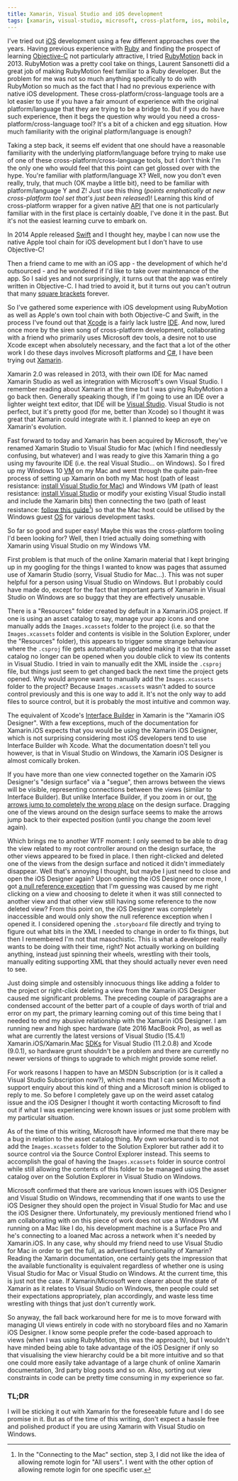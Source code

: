```yaml
---
title: Xamarin, Visual Studio and iOS development
tags: [xamarin, visual-studio, microsoft, cross-platform, ios, mobile, ruby, c#, swift, objective-c, fail]
---
```

I've tried out [iOS](https://en.wikipedia.org/wiki/IOS) development using a few different approaches over the years. Having previous experience with [Ruby](https://en.wikipedia.org/wiki/Ruby_(programming_language)) and finding the prospect of learning [Objective-C](https://en.wikipedia.org/wiki/Objective-C) not particularly attractive, I tried [RubyMotion](https://en.wikipedia.org/wiki/RubyMotion) back in 2013. RubyMotion was a pretty cool take on things, Laurent Sansonetti did a great job of making RubyMotion feel familiar to a Ruby developer. But the problem for me was not so much anything specifically to do with RubyMotion so much as the fact that I had no previous experience with native iOS development. These cross-platform/cross-language tools are a lot easier to use if you have a fair amount of experience with the original platform/language that they are trying to be a bridge to. But if you do have such experience, then it begs the question why would you need a cross-platform/cross-language tool? It's a bit of a chicken and egg situation. How much familiarity with the original platform/language is enough?<!--more-->

Taking a step back, it seems elf evident that one should have a reasonable familiarity with the underlying platform/language before trying to make use of one of these cross-platform/cross-language tools, but I don't think I'm the only one who would feel that this point can get glossed over with the hype. You're familiar with platform/language X? Well, now you don't even really, truly, that much (OK maybe a little bit), need to be familiar with platform/language Y and Z! Just use this thing (*points emphatically at new cross-platform tool set that's just been released*)! Learning this kind of cross-platform wrapper for a given native [API](https://en.wikipedia.org/wiki/Application_programming_interface) that one is not particularly familiar with in the first place is certainly doable, I've done it in the past. But it's not the easiest learning curve to embark on.

In 2014 Apple released [Swift](https://en.wikipedia.org/wiki/Swift_(programming_language)) and I thought hey, maybe I can now use the native Apple tool chain for iOS development but I don't have to use Objective-C!

Then a friend came to me with an iOS app - the development of which he'd outsourced - and he wondered if I'd like to take over maintenance of the app. So I said yes and not surprisingly, it turns out that the app was entirely written in Objective-C. I had tried to avoid it, but it turns out you can't outrun that many [square brackets](http://s2.quickmeme.com/img/f4/f4bd8c19248119de7851d756370c063a0cb51fc0582f2d23106afbdcdfd04cc6.jpg) forever.

So I've gathered some experience with iOS development using RubyMotion as well as Apple's own tool chain with both Objective-C and Swift, in the process I've found out that [Xcode](https://en.wikipedia.org/wiki/Xcode) is a fairly lack lustre [IDE](https://en.wikipedia.org/wiki/Integrated_development_environment). And now, lured once more by the siren song of cross-platform development, collaborating with a friend who primarily uses Microsoft dev tools, a desire not to use Xcode except when absolutely necessary, and the fact that a lot of the other work I do these days involves Microsoft platforms and [C#](https://en.wikipedia.org/wiki/C_Sharp_(programming_language)), I have been trying out [Xamarin](https://en.wikipedia.org/wiki/Xamarin).

Xamarin 2.0 was released in 2013, with their own IDE for Mac named Xamarin Studio as well as integration with Microsoft's own Visual Studio. I remember reading about Xamarin at the time but I was giving RubyMotion a go back then. Generally speaking though, if I'm going to use an IDE over a lighter weight text editor, that IDE will be [Visual Studio](https://en.wikipedia.org/wiki/Microsoft_Visual_Studio). Visual Studio is not perfect, but it's pretty good (for me, better than Xcode) so I thought it was great that Xamarin could integrate with it. I planned to keep an eye on Xamarin's evolution.

Fast forward to today and Xamarin has been acquired by Microsoft, they've renamed Xamarin Studio to Visual Studio for Mac (which I find needlessly confusing, but whatever) and I was ready to give this Xamarin thing a go using my favourite IDE (i.e. the real Visual Studio... on Windows). So I fired up my Windows 10 [VM](https://en.wikipedia.org/wiki/Virtual_machine) on my Mac and went through the quite pain-free process of setting up Xamarin on both my Mac host (path of least resistance: [install Visual Studio for Mac](https://docs.microsoft.com/en-us/visualstudio/mac/installation)) and Windows VM (path of least resistance: [install Visual Studio](https://docs.microsoft.com/en-us/visualstudio/install/install-visual-studio) or modify your existing Visual Studio install and include the Xamarin bits) then connecting the two (path of least resistance: [follow this guide](https://developer.xamarin.com/guides/ios/getting_started/installation/windows/connecting-to-mac/)[^1]) so that the Mac host could be utilised by the Windows guest [OS](https://en.wikipedia.org/wiki/Operating_system) for various development tasks.

So far so good and super easy! Maybe this was the cross-platform tooling I'd been looking for? Well, then I tried actually doing something with Xamarin using Visual Studio on my Windows VM.

First problem is that much of the online Xamarin material that I kept bringing up in my googling for the things I wanted to know was pages that assumed use of Xamarin Studio (sorry, Visual Studio for Mac...). This was not super helpful for a person using Visual Studio on Windows. But I probably could have made do, except for the fact that important parts of Xamarin in Visual Studio on Windows are so buggy that they are effectively unusable.

There is a "Resources" folder created by default in a Xamarin.iOS project. If one is using an asset catalog to say, manage your app icons and one manually adds the `Images.xcassets` folder to the project (i.e. so that the `Images.xcassets` folder and contents is visible in the Solution Explorer, under the "Resources" folder), this appears to trigger some strange behaviour where the `.csproj` file gets automatically updated making it so that the asset catalog no longer can be opened when you double click to view its contents in Visual Studio. I tried in vain to manually edit the XML inside the `.csproj` file, but things just seem to get changed back the next time the project gets opened. Why would anyone want to manually add the `Images.xcassets` folder to the project? Because `Images.xcassets` wasn't added to source control previously and this is one way to add it. It's not the only way to add files to source control, but it is probably the most intuitive and common way.

The equivalent of Xcode's [Interface Builder](https://en.wikipedia.org/wiki/Interface_Builder) in Xamarin is the "Xamarin iOS Designer". With a few exceptions, much of the documentation for Xamarin.iOS expects that you would be using the Xamarin iOS Designer, which is not surprising considering most iOS developers tend to use Interface Builder wih Xcode. What the documentation doesn't tell you however, is that in Visual Studio on Windows, the Xamarin iOS Designer is almost comically broken.

If you have more than one view connected together on the Xamarin iOS Designer's "design surface" via a "segue", then arrows between the views will be visible, representing connections between the views (similar to Interface Builder). But unlike Interface Builder, if you zoom in or out, [the arrows jump to completely the wrong place](/images/content/xamarin-ios-designer-arrows.png) on the design surface. Dragging one of the views around on the design surface seems to make the arrows jump back to their expected position (until you change the zoom level again).

Which brings me to another WTF moment: I only seemed to be able to drag the view related to my root controller around on the design surface, the other views appeared to be fixed in place. I then right-clicked and deleted one of the views from the design surface and noticed it didn't immediately disappear. Well that's annoying I thought, but maybe I just need to close and open the iOS Designer again? Upon opening the iOS Designer once more, I got [a null reference exception](/images/content/xamarin-ios-designer-null-reference.png) that I'm guessing was caused by me right clicking on a view and choosing to delete it when it was still connected to another view and that other view still having some reference to the now deleted view? From this point on, the iOS Designer was completely inaccessible and would only show the null reference exception when I opened it. I considered opening the `.storyboard` file directly and trying to figure out what bits in the XML I needed to change in order to fix things, but then I remembered I'm not that masochistic. This is what a developer really wants to be doing with their time, right? Not actually working on building anything, instead just spinning their wheels, wrestling with their tools, manually editing supporting XML that they should actually never even need to see.

Just doing simple and ostensibly innocuous things like adding a folder to the project or right-click deleting a view from the Xamarin iOS Designer caused me significant problems. The preceding couple of paragraphs are a condensed account of the better part of a couple of days worth of trial and error on my part, the primary learning coming out of this time being that I needed to end my abusive relationship with the Xamarin iOS Designer. I am running new and high spec hardware (late 2016 MacBook Pro), as well as what are currently the latest versions of Visual Studio (15.4.1) Xamarin.iOS/Xamarin.Mac [SDKs](https://en.wikipedia.org/wiki/Software_development_kit) for Visual Studio (11.2.0.8) and Xcode (9.0.1), so hardware grunt shouldn't be a problem and there are currently no newer versions of things to upgrade to which might provide some relief.

For work reasons I happen to have an MSDN Subscription (or is it called a Visual Studio Subscription now?), which means that I can send Microsoft a support enquiry about this kind of thing and a Microsoft minion is obliged to reply to me. So before I completely gave up on the weird asset catalog issue and the iOS Designer I thought it worth contacting Microsoft to find out if what I was experiencing were known issues or just some problem with my particular situation.

As of the time of this writing, Microsoft have informed me that there may be a bug in relation to the asset catalog thing. My own workaround is to not add the `Images.xcassets` folder to the Solution Explorer but rather add it to source control via the Source Control Explorer instead.  This seems to accomplish the goal of having the `Images.xcassets` folder in source control while still allowing the contents of this folder to be managed using the asset catalog over on the Solution Explorer in Visual Studio on Windows.

Microsoft confirmed that there are various known issues with iOS Designer and Visual Studio on Windows, recommending that if one wants to use the iOS Designer they should open the project in Visual Studio for Mac and use the iOS Designer there. Unfortunately, my previously mentioned friend who I am collaborating with on this piece of work does not use a Windows VM running on a Mac like I do, his development machine is a Surface Pro and he's connecting to a loaned Mac across a network when it's needed by Xamarin.iOS. In any case, why should my friend need to use Visual Studio for Mac in order to get the full, as advertised functionality of Xamarin? Reading the Xamarin documentation, one certainly gets the impression that the available functionality is equivalent regardless of whether one is using Visual Studio for Mac or Visual Studio on Windows. At the current time, this is just not the case. If Xamarin/Microsoft were clearer about the state of Xamarin as it relates to Visual Studio on Windows, then people could set their expectations appropriately, plan accordingly, and waste less time wrestling with things that just don't currently work.

So anyway, the fall back workaround here for me is to move forward with managing UI views entirely in code with no storyboard files and no Xamarin iOS Designer. I know some people prefer the code-based approach to views (when I was using RubyMotion, this was the approach), but I wouldn't have minded being able to take advantage of the iOS Designer if only so that visualising the view hierarchy could be a bit more intuitive and so that one could more easily take advantage of a large chunk of online Xamarin documentation, 3rd party blog posts and so on. Also, sorting out view constraints in code can be pretty time consuming in my experience so far.

### TL;DR

I will be sticking it out with Xamarin for the foreseeable future and I do see promise in it. But as of the time of this writing, don't expect a hassle free and polished product if you are using Xamarin with Visual Studio on Windows.

[^1]: In the "Connecting to the Mac" section, step 3, I did not like the idea of allowing remote login for "All users". I went with the other option of allowing remote login for one specific user.
